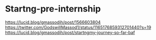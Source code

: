 # Startng-pre-internship
https://lucid.blog/gmassodih/post/1566603804
https://twitter.com/GodswillMassod1/status/1165176859312701440?s=19
https://lucid.blog/gmassodih/post/startngmy-journey-so-far-baf
